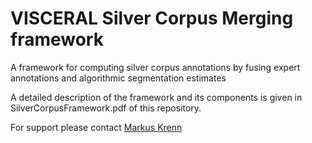 # VISCERAL Silver Corpus Merging framework

A framework for computing silver corpus annotations by fusing expert annotations and algorithmic segmentation estimates

A detailed description of the framework and its components is given in SilverCorpusFramework.pdf of this repository.

For support please contact [Markus Krenn][contact_mkrenn]
                                          
[contact_mkrenn]: http://www.cir.meduniwien.ac.at/team/markus-krenn/